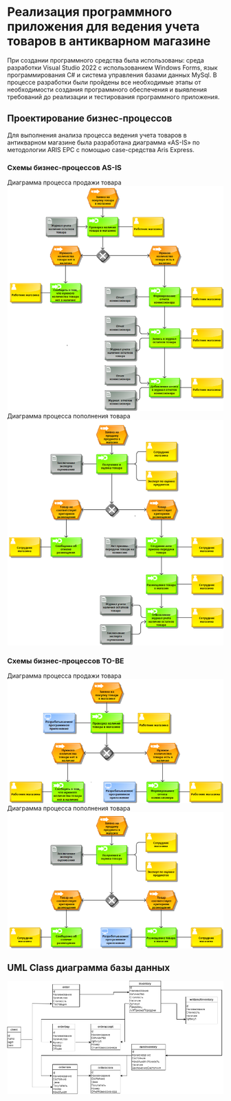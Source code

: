 # Реализация программного приложения для ведения учета товаров в антикварном магазине

При создании программного средства была использованы: среда разработки Visual Studio 2022 с использованием Windows Forms,
язык программирования C# и система управления базами данных MySql. 
В процессе разработки были пройдены все необходимые этапы от необходимости создания программного обеспечения
и выявления требований до реализации и тестирования программного приложения.

## Проектирование бизнес-процессов

Для выполнения анализа процесса ведения учета товаров в антикварном магазине была разработана диаграмма «AS-IS»
по методологии ARIS EPC с помощью case-средства Aris Express.

### Схемы бизнес-процессов AS-IS

Диаграмма процесса продажи товара
![refillAS_IS](refillAS_IS.png)
Диаграмма процесса пополнения товара
![saleAS_IS](saleAS_IS.png)

### Схемы бизнес-процессов TO-BE

Диаграмма процесса продажи товара
![refillTO_BE](refillTO_BE.png)
Диаграмма процесса пополнения товара
![salellTO_BE](saleTO_BE.png)

## UML Class диаграмма базы данных
![DB](DB.png)
